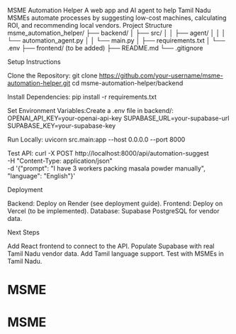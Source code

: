  
MSME Automation Helper
A web app and AI agent to help Tamil Nadu MSMEs automate processes by suggesting low-cost machines, calculating ROI, and recommending local vendors.
Project Structure
msme_automation_helper/
├── backend/
│   ├── src/
│   │   ├── agent/
│   │   │   └── automation_agent.py
│   │   └── main.py
│   ├── requirements.txt
│   └── .env
├── frontend/ (to be added)
├── README.md
└── .gitignore

Setup Instructions

Clone the Repository:
git clone https://github.com/your-username/msme-automation-helper.git
cd msme-automation-helper/backend


Install Dependencies:
pip install -r requirements.txt


Set Environment Variables:Create a .env file in backend/:
OPENAI_API_KEY=your-openai-api-key
SUPABASE_URL=your-supabase-url
SUPABASE_KEY=your-supabase-key


Run Locally:
uvicorn src.main:app --host 0.0.0.0 --port 8000


Test API:
curl -X POST http://localhost:8000/api/automation-suggest \
-H "Content-Type: application/json" \
-d '{"prompt": "I have 3 workers packing masala powder manually", "language": "English"}'



Deployment

Backend: Deploy on Render (see deployment guide).
Frontend: Deploy on Vercel (to be implemented).
Database: Supabase PostgreSQL for vendor data.

Next Steps

Add React frontend to connect to the API.
Populate Supabase with real Tamil Nadu vendor data.
Add Tamil language support.
Test with MSMEs in Tamil Nadu.
# MSME
# MSME
